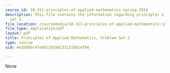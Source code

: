 ```yaml
---
course_id: 18-311-principles-of-applied-mathematics-spring-2014
description: This file contains the information regarding principles of applied mathematics,problem
  set 2.
file_location: /coursemedia/18-311-principles-of-applied-mathematics-spring-2014/4e2bdbbc47e9dc291942331219b1ef88_MIT18_311S14_ProblemSet2.pdf
file_type: application/pdf
layout: pdf
title: Principles of Applied Mathematics, Problem Set 2
type: course
uid: 4e2bdbbc47e9dc291942331219b1ef88

---
```

None